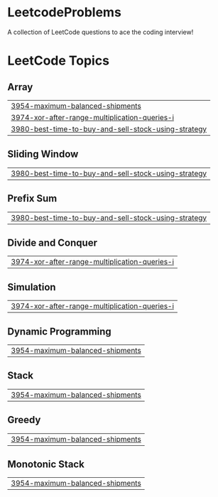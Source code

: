 # LeetcodeProblems
A collection of LeetCode questions to ace the coding interview! 

<!---LeetCode Topics Start-->
# LeetCode Topics
## Array
|  |
| ------- |
| [3954-maximum-balanced-shipments](https://github.com/slumio/LeetcodeProblems/tree/master/3954-maximum-balanced-shipments) |
| [3974-xor-after-range-multiplication-queries-i](https://github.com/slumio/LeetcodeProblems/tree/master/3974-xor-after-range-multiplication-queries-i) |
| [3980-best-time-to-buy-and-sell-stock-using-strategy](https://github.com/slumio/LeetcodeProblems/tree/master/3980-best-time-to-buy-and-sell-stock-using-strategy) |
## Sliding Window
|  |
| ------- |
| [3980-best-time-to-buy-and-sell-stock-using-strategy](https://github.com/slumio/LeetcodeProblems/tree/master/3980-best-time-to-buy-and-sell-stock-using-strategy) |
## Prefix Sum
|  |
| ------- |
| [3980-best-time-to-buy-and-sell-stock-using-strategy](https://github.com/slumio/LeetcodeProblems/tree/master/3980-best-time-to-buy-and-sell-stock-using-strategy) |
## Divide and Conquer
|  |
| ------- |
| [3974-xor-after-range-multiplication-queries-i](https://github.com/slumio/LeetcodeProblems/tree/master/3974-xor-after-range-multiplication-queries-i) |
## Simulation
|  |
| ------- |
| [3974-xor-after-range-multiplication-queries-i](https://github.com/slumio/LeetcodeProblems/tree/master/3974-xor-after-range-multiplication-queries-i) |
## Dynamic Programming
|  |
| ------- |
| [3954-maximum-balanced-shipments](https://github.com/slumio/LeetcodeProblems/tree/master/3954-maximum-balanced-shipments) |
## Stack
|  |
| ------- |
| [3954-maximum-balanced-shipments](https://github.com/slumio/LeetcodeProblems/tree/master/3954-maximum-balanced-shipments) |
## Greedy
|  |
| ------- |
| [3954-maximum-balanced-shipments](https://github.com/slumio/LeetcodeProblems/tree/master/3954-maximum-balanced-shipments) |
## Monotonic Stack
|  |
| ------- |
| [3954-maximum-balanced-shipments](https://github.com/slumio/LeetcodeProblems/tree/master/3954-maximum-balanced-shipments) |
<!---LeetCode Topics End-->